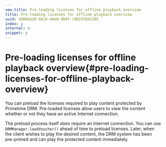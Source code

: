 ```yaml
---
seo-title: Pre-loading licenses for offline playback overview
title: Pre-loading licenses for offline playback overview
uuid: 588b6e20-66c6-4de0-8b8f-c9023f8423d5
index: y
internal: n
snippet: y
---
```


# Pre-loading licenses for offline playback overview{#pre-loading-licenses-for-offline-playback-overview}

You can preload the licenses required to play content protected by Primetime DRM. Pre-loaded licenses allow users to view the content whether or not they have an active Internet connection.

The preload process itself *does* require an Internet connection. You can use `DRMManager.loadVoucher()` ahead of time to preload licenses. Later, when the client wishes to play the desired content, the DRM system has been pre-primed and can play the protected content immediately. 
